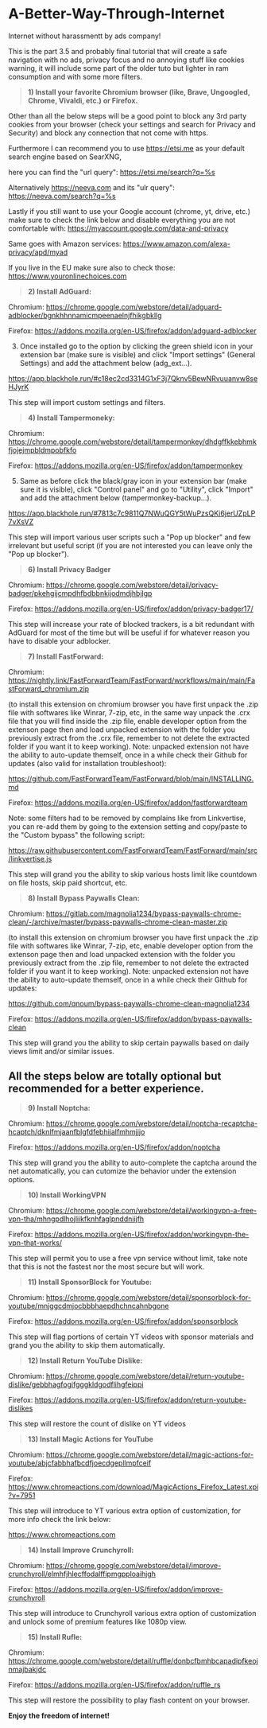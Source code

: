 # A-Better-Way-Through-Internet
Internet without harassmentt by ads company!


This is the part 3.5 and probably final tutorial that will create a safe navigation with no ads, privacy focus and no annoying stuff like cookies warning, it will include some part of the older tuto but lighter in ram consumption and with some more filters.

> **1) Install your favorite Chromium browser (like, Brave, Ungoogled, Chrome, Vivaldi, etc.) or Firefox.**

Other than all the below steps will be a good point to block any 3rd party cookies from your browser (check your settings and search for Privacy and Security) and block any connection that not come with https.

Furthermore I can recommend you to use https://etsi.me as your default search engine based on SearXNG, 

here you can find the "url query": https://etsi.me/search?q=%s

Alternatively https://neeva.com and its "ulr query": https://neeva.com/search?q=%s

Lastly if you still want to use your Google account (chrome, yt, drive, etc.) make sure to check the link below and disable everything you are not comfortable with:
https://myaccount.google.com/data-and-privacy

Same goes with Amazon services:
https://www.amazon.com/alexa-privacy/apd/myad

If you live in the EU make sure also to check those:
https://www.youronlinechoices.com


> **2) Install AdGuard:**

Chromium: https://chrome.google.com/webstore/detail/adguard-adblocker/bgnkhhnnamicmpeenaelnjfhikgbkllg

Firefox: https://addons.mozilla.org/en-US/firefox/addon/adguard-adblocker

3) Once installed go to the option by clicking the green shield icon in your extension bar (make sure is visible) and click "Import settings" (General Settings) and add the attachment below (adg_ext...).

https://app.blackhole.run/#c18ec2cd3314G1xF3j7Qknv5BewNRvuuanvw8seHJyrK

This step will import custom settings and filters.


> **4) Install Tampermoneky:**

Chromium: https://chrome.google.com/webstore/detail/tampermonkey/dhdgffkkebhmkfjojejmpbldmpobfkfo

Firefox: https://addons.mozilla.org/en-US/firefox/addon/tampermonkey

5) Same as before click the black/gray icon in your extension bar (make sure it is visible), click "Control panel" and go to "Utility", click "Import" and add the attachment below (tampermonkey-backup...).

https://app.blackhole.run/#7813c7c9811Q7NWuQGY5tWuPzsQKi6jerUZpLP7vXsVZ

This step will import various user scripts such a "Pop up blocker" and few irrelevant but useful script (if you are not interested you can leave only the "Pop up blocker").

> **6) Install Privacy Badger**

Chromium: https://chrome.google.com/webstore/detail/privacy-badger/pkehgijcmpdhfbdbbnkijodmdjhbjlgp

Firefox: https://addons.mozilla.org/en-US/firefox/addon/privacy-badger17/

This step will increase your rate of blocked trackers, is a bit redundant with AdGuard for most of the time but will be useful if for whatever reason you have to disable your adblocker.


> **7) Install FastForward:**

Chromium: https://nightly.link/FastForwardTeam/FastForward/workflows/main/main/FastForward_chromium.zip

(to install this extension on chromium browser you have first unpack the .zip file with softwares like Winrar, 7-zip, etc, in the same way unpack the .crx file that you will find inside the .zip file, enable developer option from the extenson page then and load unpacked extension with the folder you previously extract from the .crx file, remember to not delete the extracted folder if you want it to keep working).
Note: unpacked extension not have the ability to auto-update themself, once in a while check their Github for updates (also valid for installation troubleshoot):

https://github.com/FastForwardTeam/FastForward/blob/main/INSTALLING.md

Firefox: https://addons.mozilla.org/en-US/firefox/addon/fastforwardteam

Note: some filters had to be removed by complains like from Linkvertise, you can re-add them by going to the extension setting and copy/paste to the "Custom bypass" the following script:

https://raw.githubusercontent.com/FastForwardTeam/FastForward/main/src/linkvertise.js

This step will grand you the ability to skip various hosts limit like countdown on file hosts, skip paid shortcut, etc.

> **8) Install Bypass Paywalls Clean:**

Chromium: https://gitlab.com/magnolia1234/bypass-paywalls-chrome-clean/-/archive/master/bypass-paywalls-chrome-clean-master.zip

(to install this extension on chromium browser you have first unpack the .zip file with softwares like Winrar, 7-zip, etc, enable developer option from the extenson page then and load unpacked extension with the folder you previously extract from the .zip file, remember to not delete the extracted folder if you want it to keep working).
Note: unpacked extension not have the ability to auto-update themself, once in a while check their Github for updates:

https://github.com/qnoum/bypass-paywalls-chrome-clean-magnolia1234

Firefox: https://addons.mozilla.org/en-US/firefox/addon/bypass-paywalls-clean

This step will grand you the ability to skip certain paywalls based on daily views limit and/or similar issues.


All the steps below are totally optional but recommended for a better experience.
-

> **9) Install Noptcha:**

Chromium: https://chrome.google.com/webstore/detail/noptcha-recaptcha-hcaptch/dknlfmjaanfblgfdfebhijalfmhmjjjo

Firefox: https://addons.mozilla.org/en-US/firefox/addon/noptcha

This step will grand you the ability to auto-complete the captcha around the net automatically, you can cutomize the behavior under the extension options.


> **10) Install WorkingVPN**

Chromium: https://chrome.google.com/webstore/detail/workingvpn-a-free-vpn-tha/mhngpdlhojliikfknhfaglpnddniijfh

Firefox: https://addons.mozilla.org/en-US/firefox/addon/workingvpn-the-vpn-that-works/

This step will permit you to use a free vpn service without limit, take note that this is not the fastest nor the most secure but will work.

> **11) Install SponsorBlock for Youtube:**


Chromium: https://chrome.google.com/webstore/detail/sponsorblock-for-youtube/mnjggcdmjocbbbhaepdhchncahnbgone

Firefox: https://addons.mozilla.org/en-US/firefox/addon/sponsorblock

This step will flag portions of certain YT videos with sponsor materials and grand you the ability to skip them automatically.


> **12) Install Return YouTube Dislike:**


Chromium: https://chrome.google.com/webstore/detail/return-youtube-dislike/gebbhagfogifgggkldgodflihgfeippi

Firefox: https://addons.mozilla.org/en-US/firefox/addon/return-youtube-dislikes

This step will restore the count of dislike on YT videos


> **13) Install Magic Actions for YouTube**

Chromium: https://chrome.google.com/webstore/detail/magic-actions-for-youtube/abjcfabbhafbcdfjoecdgepllmpfceif

Firefox: https://www.chromeactions.com/download/MagicActions_Firefox_Latest.xpi?v=7951

This step will introduce to YT various extra option of customization, for more info check the link below:

https://www.chromeactions.com


> **14) Install Improve Crunchyroll:**

Chromium: https://chrome.google.com/webstore/detail/improve-crunchyroll/elmhfjhlecffodalffipmgpploaihjgh

Firefox: https://addons.mozilla.org/en-US/firefox/addon/improve-crunchyroll

This step will introduce to Crunchyroll various extra option of customization and unlock some of premium features like 1080p view.


> **15) Install Rufle:**

Chromium: https://chrome.google.com/webstore/detail/ruffle/donbcfbmhbcapadipfkeojnmajbakjdc

Firefox: https://addons.mozilla.org/en-US/firefox/addon/ruffle_rs

This step will restore the possibility to play flash content on your browser.


**Enjoy the freedom of internet!**
